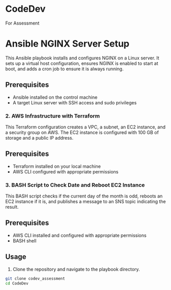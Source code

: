 # CodeDev
For Assessment

# Ansible NGINX Server Setup

This Ansible playbook installs and configures NGINX on a Linux server. It sets up a virtual host configuration, ensures NGINX is enabled to start at boot, and adds a cron job to ensure it is always running.

## Prerequisites

- Ansible installed on the control machine
- A target Linux server with SSH access and sudo privileges

### 2. AWS Infrastructure with Terraform

This Terraform configuration creates a VPC, a subnet, an EC2 instance, and a security group on AWS. The EC2 instance is configured with 100 GB of storage and a public IP address.

## Prerequisites

- Terraform installed on your local machine
- AWS CLI configured with appropriate permissions

### 3. BASH Script to Check Date and Reboot EC2 Instance

This BASH script checks if the current day of the month is odd, reboots an EC2 instance if it is, and publishes a message to an SNS topic indicating the result.

## Prerequisites

- AWS CLI installed and configured with appropriate permissions
- BASH shell

## Usage

1. Clone the repository and navigate to the playbook directory.

```sh
git clone codev_assessment
cd CodeDev
